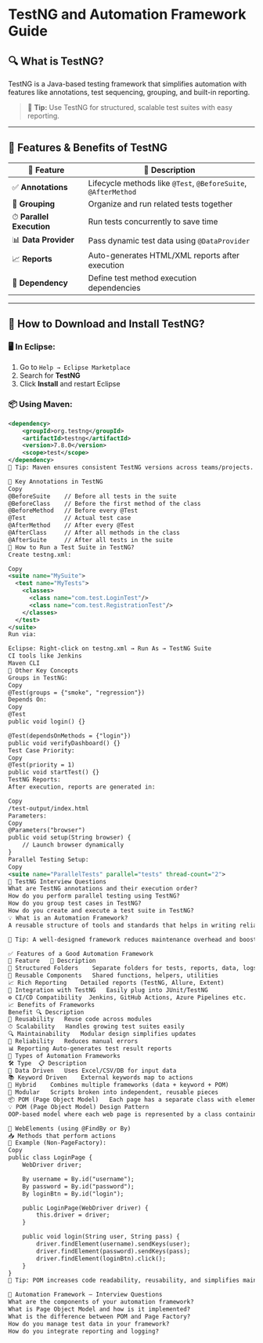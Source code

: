 # TestNG and Automation Framework Guide

## 🔍 What is TestNG?

TestNG is a Java-based testing framework that simplifies automation with features like annotations, test sequencing, grouping, and built-in reporting.

> 🧠 **Tip:** Use TestNG for structured, scalable test suites with easy reporting.

---

## 🌟 Features & Benefits of TestNG
   🔧 Feature | 📄 Description |
 |-----------|----------------|
 | ✅ **Annotations** | Lifecycle methods like `@Test`, `@BeforeSuite`, `@AfterMethod` |
 | 🔄 **Grouping** | Organize and run related tests together |
 | ⏱ **Parallel Execution** | Run tests concurrently to save time |
 | 📊 **Data Provider** | Pass dynamic test data using `@DataProvider` |
 | 📈 **Reports** | Auto-generates HTML/XML reports after execution |
 | 🔗 **Dependency** | Define test method execution dependencies |

---

## 🔽 How to Download and Install TestNG?

### 🖥️ In Eclipse:
1. Go to `Help → Eclipse Marketplace`
2. Search for **TestNG**
3. Click **Install** and restart Eclipse

### 📦 Using Maven:

```xml
<dependency>
    <groupId>org.testng</groupId>
    <artifactId>testng</artifactId>
    <version>7.8.0</version>
    <scope>test</scope>
</dependency>
🧠 Tip: Maven ensures consistent TestNG versions across teams/projects.

🧩 Key Annotations in TestNG
Copy
@BeforeSuite    // Before all tests in the suite
@BeforeClass    // Before the first method of the class
@BeforeMethod   // Before every @Test
@Test           // Actual test case
@AfterMethod    // After every @Test
@AfterClass     // After all methods in the class
@AfterSuite     // After all tests in the suite
🧪 How to Run a Test Suite in TestNG?
Create testng.xml:

Copy
<suite name="MySuite">
  <test name="MyTests">
    <classes>
      <class name="com.test.LoginTest"/>
      <class name="com.test.RegistrationTest"/>
    </classes>
  </test>
</suite>
Run via:

Eclipse: Right-click on testng.xml → Run As → TestNG Suite
CI tools like Jenkins
Maven CLI
🎯 Other Key Concepts
Groups in TestNG:
Copy
@Test(groups = {"smoke", "regression"})
Depends On:
Copy
@Test
public void login() {}

@Test(dependsOnMethods = {"login"})
public void verifyDashboard() {}
Test Case Priority:
Copy
@Test(priority = 1)
public void startTest() {}
TestNG Reports:
After execution, reports are generated in:

Copy
/test-output/index.html
Parameters:
Copy
@Parameters("browser")
public void setup(String browser) {
    // Launch browser dynamically
}
Parallel Testing Setup:
Copy
<suite name="ParallelTests" parallel="tests" thread-count="2">
🧠 TestNG Interview Questions
What are TestNG annotations and their execution order?
How do you perform parallel testing using TestNG?
How do you group test cases in TestNG?
How do you create and execute a test suite in TestNG?
💡 What is an Automation Framework?
A reusable structure of tools and standards that helps in writing reliable, maintainable, and scalable test automation scripts.

🧠 Tip: A well-designed framework reduces maintenance overhead and boosts productivity.

✅ Features of a Good Automation Framework
📌 Feature	📘 Description
📁 Structured Folders	Separate folders for tests, reports, data, logs
🔄 Reusable Components	Shared functions, helpers, utilities
📈 Rich Reporting	Detailed reports (TestNG, Allure, Extent)
🧪 Integration with TestNG	Easily plug into JUnit/TestNG
⚙️ CI/CD Compatibility	Jenkins, GitHub Actions, Azure Pipelines etc.
📈 Benefits of Frameworks
Benefit	🔍 Description
🔁 Reusability	Reuse code across modules
⏱ Scalability	Handles growing test suites easily
🔍 Maintainability	Modular design simplifies updates
🧪 Reliability	Reduces manual errors
📊 Reporting	Auto-generates test result reports
🔄 Types of Automation Frameworks
🛠 Type	📋 Description
🔢 Data Driven	Uses Excel/CSV/DB for input data
📚 Keyword Driven	External keywords map to actions
🔄 Hybrid	Combines multiple frameworks (data + keyword + POM)
📐 Modular	Scripts broken into independent, reusable pieces
📦 POM (Page Object Model)	Each page has a separate class with elements + actions
💡 POM (Page Object Model) Design Pattern
OOP-based model where each web page is represented by a class containing:

🎯 WebElements (using @FindBy or By)
📥 Methods that perform actions
🧾 Example (Non-PageFactory):
Copy
public class LoginPage {
    WebDriver driver;

    By username = By.id("username");
    By password = By.id("password");
    By loginBtn = By.id("login");

    public LoginPage(WebDriver driver) {
        this.driver = driver;
    }

    public void login(String user, String pass) {
        driver.findElement(username).sendKeys(user);
        driver.findElement(password).sendKeys(pass);
        driver.findElement(loginBtn).click();
    }
}
🧠 Tip: POM increases code readability, reusability, and simplifies maintenance.

📌 Automation Framework – Interview Questions
What are the components of your automation framework?
What is Page Object Model and how is it implemented?
What is the difference between POM and Page Factory?
How do you manage test data in your framework?
How do you integrate reporting and logging?
